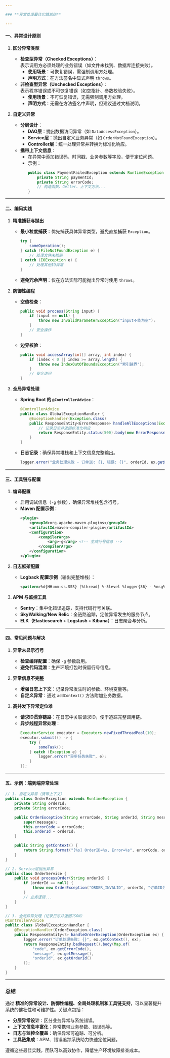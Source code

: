 ```yaml
---

### **异常处理最佳实践总结**

---
```


#### **一、异常设计原则**
1. **区分异常类型**  
   - **检查型异常（Checked Exceptions）**：  
     表示调用方必须处理的业务错误（如文件未找到、数据库连接失败）。  
     - **使用场景**：可恢复错误，需强制调用方处理。  
     - **声明方式**：在方法签名中显式声明 `throws`。  
   - **非检查型异常（Unchecked Exceptions）**：  
     表示程序错误或不可恢复错误（如空指针、参数校验失败）。  
     - **使用场景**：不可恢复错误，无需强制调用方处理。  
     - **声明方式**：无需在方法签名中声明，但建议通过文档说明。

2. **自定义异常**  
   - **分层设计**：  
     - **DAO层**：抛出数据访问异常（如 `DataAccessException`）。  
     - **Service层**：抛出自定义业务异常（如 `OrderNotFoundException`）。  
     - **Controller层**：统一处理异常并转换为标准化响应。  
   - **携带上下文信息**：  
     - 在异常中添加错误码、时间戳、业务参数等字段，便于定位问题。  
     - 示例：  
       ```java
       public class PaymentFailedException extends RuntimeException {
           private String paymentId;
           private String errorCode;
           // 构造函数、Getter、上下文方法...
       }
       ```

---

#### **二、编码实践**
1. **精准捕获与抛出**  
   - **最小粒度捕获**：优先捕获具体异常类型，避免直接捕获 `Exception`。  
     ```java
     try {
         someOperation();
     } catch (FileNotFoundException e) {
         // 处理文件未找到
     } catch (IOException e) {
         // 处理其他IO异常
     }
     ```
   - **避免冗余声明**：仅在方法实际可能抛出异常时使用 `throws`。

2. **防御性编程**  
   - **空值检查**：  
     ```java
     public void process(String input) {
         if (input == null) {
             throw new InvalidParameterException("input不能为空");
         }
         // 安全操作
     }
     ```
   - **边界校验**：  
     ```java
     public void accessArray(int[] array, int index) {
         if (index < 0 || index >= array.length) {
             throw new IndexOutOfBoundsException("索引越界");
         }
         // 安全访问
     }
     ```

3. **全局异常处理**  
   - **Spring Boot 的 `@ControllerAdvice`**：  
     ```java
     @ControllerAdvice
     public class GlobalExceptionHandler {
         @ExceptionHandler(Exception.class)
         public ResponseEntity<ErrorResponse> handleAllExceptions(Exception ex) {
             // 记录日志并返回标准化响应
             return ResponseEntity.status(500).body(new ErrorResponse(ex));
         }
     }
     ```
   - **日志记录**：确保异常堆栈和上下文信息完整输出。  
     ```java
     logger.error("业务处理失败 - 订单ID: {}, 错误: {}", orderId, ex.getMessage(), ex);
     ```

---

#### **三、工具链与配置**
1. **编译配置**  
   - 启用调试信息（`-g` 参数），确保异常堆栈包含行号。  
   - **Maven 配置示例**：  
     ```xml
     <plugin>
         <groupId>org.apache.maven.plugins</groupId>
         <artifactId>maven-compiler-plugin</artifactId>
         <configuration>
             <compilerArgs>
                 <arg>-g</arg> <!-- 生成行号信息 -->
             </compilerArgs>
         </configuration>
     </plugin>
     ```

2. **日志框架配置**  
   - **Logback 配置示例**（输出完整堆栈）：  
     ```xml
     <pattern>%d{HH:mm:ss.SSS} [%thread] %-5level %logger{36} - %msg%n%ex{full}</pattern>
     ```

3. **APM 与监控工具**  
   - **Sentry**：集中化错误追踪，支持代码行号关联。  
   - **SkyWalking/New Relic**：全链路追踪，定位异常发生的服务节点。  
   - **ELK（Elasticsearch + Logstash + Kibana）**：日志聚合与分析。

---

#### **四、常见问题与解决**
1. **异常未显示行号**  
   - **检查编译配置**：确保 `-g` 参数启用。  
   - **避免代码混淆**：生产环境打包时保留行号信息。

2. **异常信息不完整**  
   - **增强日志上下文**：记录异常发生时的参数、环境变量等。  
   - **自定义异常**：通过 `addContext()` 方法附加业务数据。

3. **高并发下异常定位难**  
   - **请求ID贯穿链路**：在日志中关联请求ID，便于追踪完整调用链。  
   - **异步线程异常处理**：  
     ```java
     ExecutorService executor = Executors.newFixedThreadPool(10);
     executor.submit(() -> {
         try {
             someTask();
         } catch (Exception e) {
             logger.error("异步任务失败", e);
         }
     });
     ```

---

#### **五、示例：端到端异常处理**
```java
// 1. 自定义异常（携带上下文）
public class OrderException extends RuntimeException {
    private String orderId;
    private String errorCode;

    public OrderException(String errorCode, String orderId, String message) {
        super(message);
        this.errorCode = errorCode;
        this.orderId = orderId;
    }

    public String getContext() {
        return String.format("[%s] OrderID=%s, Error=%s", errorCode, orderId, getMessage());
    }
}

// 2. Service层抛出异常
public class OrderService {
    public void processOrder(String orderId) {
        if (orderId == null) {
            throw new OrderException("ORDER_INVALID", orderId, "订单ID为空");
        }
        // 业务逻辑...
    }
}

// 3. 全局异常处理（记录日志并返回JSON）
@ControllerAdvice
public class GlobalExceptionHandler {
    @ExceptionHandler(OrderException.class)
    public ResponseEntity<?> handleOrderException(OrderException ex) {
        logger.error("订单处理失败: {}", ex.getContext(), ex);
        return ResponseEntity.badRequest().body(Map.of(
            "code", ex.getErrorCode(),
            "message", ex.getMessage(),
            "orderId", ex.getOrderId()
        ));
    }
}
```

---

### **总结**
通过 **精准的异常设计、防御性编程、全局处理机制和工具链支持**，可以显著提升系统的健壮性和可维护性。关键点包括：  
- **分层异常设计**：区分业务异常与系统错误。  
- **上下文信息丰富化**：异常携带业务参数、错误码等。  
- **日志与监控全覆盖**：确保异常可追踪、可分析。  
- **工具链集成**：APM、错误追踪系统助力快速定位问题。  

遵循这些最佳实践，团队可以高效协作，降低生产环境故障排查成本。
